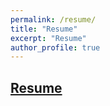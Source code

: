 ```yaml
---
permalink: /resume/
title: "Resume"
excerpt: "Resume"
author_profile: true
---
```


## [Resume](https://drive.google.com/file/d/1mfLdYu3WMN5LgSmeHt2RdconDkKlKPLE/view?usp=drive_link)

